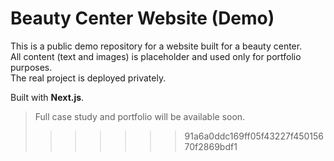# Beauty Center Website (Demo)

This is a public demo repository for a website built for a beauty center.  
All content (text and images) is placeholder and used only for portfolio purposes.  
The real project is deployed privately.

Built with **Next.js**.

> Full case study and portfolio will be available soon.
>
> > > > > > > 91a6a0ddc169ff05f43227f45015670f2869bdf1

